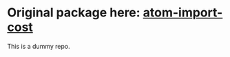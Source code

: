 # Original package here: [atom-import-cost](https://github.com/siddharthkp/atom-import-cost)

This is a dummy repo.

